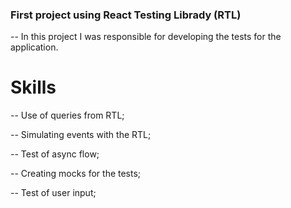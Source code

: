 ### First project using React Testing Librady (RTL)

-- In this project I was responsible for developing the tests for the application.

# Skills

-- Use of queries from RTL;

-- Simulating events with the RTL;

-- Test of async flow;

-- Creating mocks for the tests;

-- Test of user input;
